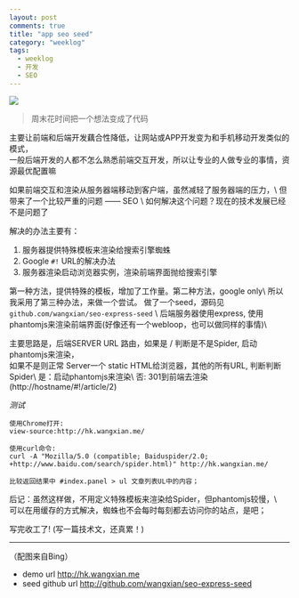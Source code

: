 ```yaml
---
layout: post
comments: true
title: "app seo seed"
category: "weeklog"
tags: 
  - weeklog
  - 开发
  - SEO
---
```


![](http://ww4.sinaimg.cn/large/493b785agw1efxf9fo0bgj20m80a6wgw.jpg)

> 周末花时间把一个想法变成了代码

主要让前端和后端开发藕合性降低，让网站或APP开发变为和手机移动开发类似的模式，  
一般后端开发的人都不怎么熟悉前端交互开发，所以让专业的人做专业的事情，资源最优配置嘛  

如果前端交互和渲染从服务器端移动到客户端，虽然减轻了服务器端的压力，\\
但带来了一个比较严重的问题 —— SEO  \\
如何解决这个问题？现在的技术发展已经不是问题了

解决的办法主要有：

1. 服务器提供特殊模板来渲染给搜索引擎蜘蛛
2. Google `#!` URL的解决办法
3. 服务器渲染启动浏览器实例，渲染前端界面抛给搜索引擎

第一种方法，提供特殊的模板，增加了工作量。第二种方法，google only\\
所以我采用了第三种办法，来做一个尝试。 做了一个seed，源码见 `github.com/wangxian/seo-express-seed` \\
后端服务器使用express, 使用phantomjs来渲染前端界面(好像还有一个webloop，也可以做同样的事情)\\

主要思路是，后端SERVER URL 路由，如果是 / 判断是不是Spider, 启动phantomjs来渲染，  
如果不是则正常 Server一个 static HTML给浏览器，其他的所有URL,
判断判断Spider\\
是：启动phantomjs来渲染\\
否: 301到前端去渲染(http://hostname/#!/article/2)

*测试*

    使用Chrome打开: 
    view-source:http://hk.wangxian.me/
    
    使用curl命令: 
    curl -A "Mozilla/5.0 (compatible; Baiduspider/2.0; +http://www.baidu.com/search/spider.html)" http://hk.wangxian.me/
    
    比较返回结果中 #index.panel > ul 文章列表UL中的内容；
    
后记：虽然这样做，不用定义特殊模板来渲染给Spider，但phantomjs较慢，\\    
可以在用缓存的方式解决，蜘蛛也不会每时每刻都去访问你的站点，是吧；

写完收工了! (写一篇技术文，还真累！)

---
（配图来自Bing）

- demo url <http://hk.wangxian.me>
- seed github url <http://github.com/wangxian/seo-express-seed>

